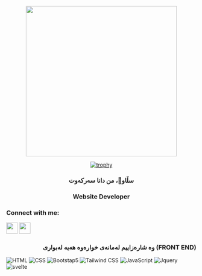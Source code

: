 <p align="center">
<img src="https://media1.giphy.com/media/qgQUggAC3Pfv687qPC/giphy.gif" width="400" />  </p>

<div align="center">
  
[![trophy](https://github-profile-trophy.vercel.app/?username=Dana-Sarkawt)](https://github.com/ryo-ma/github-profile-trophy)

</div>


<h3 align="center",class="name" >سڵاو👋، من دانا سەرکەوت</h3>
<h3 align="center" dir="rtl">Website Developer </h3>

### Connect with me:
<a href="https://facebook.com/dana.biotechnology" target="blank"><img src="https://cdn.iconscout.com/icon/free/png-128/facebook-224-498412.png" height="30" width="30" /></a>
<a href="https://instagram.com/dana_biotechnology" target="blank"><img src="https://cdn.iconscout.com/icon/free/png-256/instagram-1868978-1583142.png" height="30" width="30" /></a>

<h3 align="right"><b>وە شارەزاییم لەمانەی خوارەوە هەیە لەبواری (FRONT END)</b></h3>

![HTML](https://img.shields.io/badge/-HTML-000000?style=flat&logo=html5&logoColor=ffffff&labelColor=E34F26)
![CSS](https://img.shields.io/badge/-CSS-000000?style=flat&logo=css3&logoColor=ffffff&labelColor=1572B6)
![Bootstap5](https://img.shields.io/badge/-bootstrap-000000?style=flat&logo=bootstap5&logoColor=ffffff&labelColor=1572B6)
![Tailwind CSS](https://img.shields.io/badge/-tailwind-000000?style=flat&logo=tailwindcss&logoColor=ffffff&labelColor=1572B6)
![JavaScript](https://img.shields.io/badge/-JavaScript-000000?style=flat&logo=javascript)
![Jquery](https://img.shields.io/badge/-Jquery-000000?style=flat&logo=jquery)
![svelte](https://img.shields.io/badge/-svelte-000000?style=flat&logo=svelte&logoColor=ffffff&labelColor=2d7cd1)


<style>
  .name{
    color:#f17f18;
  }
</style>
